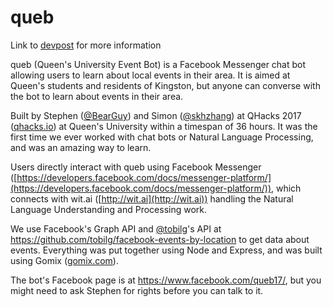 
# queb

Link to [devpost](https://devpost.com/software/quebchatbot) for more information 

queb (Queen's University Event Bot) is a Facebook Messenger chat bot allowing users to learn about local events in their area. It is aimed at Queen's students and residents of Kingston, but anyone can converse with the bot to learn about events in their area.

Built by Stephen ([@BearGuy](http://github.com/bearguy)) and Simon ([@skhzhang](http://github.com/skhzhang)) at QHacks 2017 ([qhacks.io](qhacks.io)) at Queen's University within a timespan of 36 hours. It was the first time we ever worked with chat bots or Natural Language Processing, and was an amazing way to learn.

Users directly interact with queb using Facebook Messenger ([https://developers.facebook.com/docs/messenger-platform/](https://developers.facebook.com/docs/messenger-platform/)), which connects with wit.ai ([http://wit.ai](http://wit.ai)) handling the Natural Language Understanding and Processing work.

We use Facebook's Graph API and [@tobilg](http://github.com/tobilg)'s API at https://github.com/tobilg/facebook-events-by-location to get data about events. Everything was put together using Node and Express, and was built using Gomix ([gomix.com](gomix.com)).

The bot's Facebook page is at https://www.facebook.com/queb17/, but you might need to ask Stephen for rights before you can talk to it.
